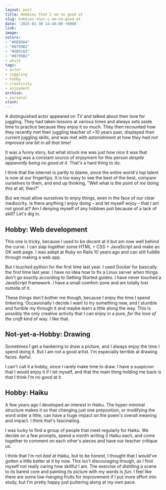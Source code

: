 ```yaml
---
layout: post
title: Hobbies that I am no good at
slug: hobbies-that-i-am-no-good-at
date: '2025-01-30 14:48:00 +0900'
link:
image:
colors:
- "#6E89A4"
- "#8799B2"
- "#5B5C65"
- "#8799B2"
- white
tags:
- actor
- juggling
- hobby
- creativity
- enjoyment
archive:
- personal
slash:
---
```


A distinguished actor appeared on TV and talked about their love for juggling. They had taken lessons at various times and always sets aside time to practice because they enjoy it so much. They then recounted how they recently met their juggling teacher of ~10 years past, displayed their current juggling skills, and was met with astonishment at how _they had not improved one bit in all that time!_

It was a funny story, but what struck me was just how _nice_ it was that juggling was a constant source of enjoyment for this person _despite apparently being no good at it_. That's a hard thing to do. 

I think that the internet is partly to blame, since the entire world's top talent is now at our fingertips. It is too easy to see the best of the best, compare ourselves to them, and end up thinking, "Well what is the point of _me_ doing this at all, then?"

But we must allow ourselves to enjoy things, even in the face of our clear mediocrity. Is there anything I enjoy doing – and let myself enjoy – that I am not good at? Am I denying myself of any hobbies just because of a lack of skill? Let's dig in.

## Hobby: Web development

This one is tricky, because I used to be decent at it but am now well behind the curve. I can slap together some HTML + CSS + JavaScript and make an OK web page. I was adept at Ruby on Rails 10 years ago and can still fuddle through making a web app.

But I touched python for the first time last year. I used Docker for basically the first time last year. I have no idea how to fix a Linux server when things don't go exactly according to Getting Started guides. I have never touched a JavaScript framework. I have a small comfort-zone and am totally lost outside of it.

These things don't bother me though, because I enjoy the time I spend tinkering. Occasionally I decide I want to try something new, and I stumble and fumble my through it and maybe learn a little along the way. This is possibly the only creative activity that I can enjoy in a pure, _for the love of the craft_ kind of way. I like that.

## Not-yet-a-Hobby: Drawing

Sometimes I get a hankering to draw a picture, and I always enjoy the time I spend doing it. But I am not a good artist. I'm especially terrible at drawing faces. Awful.

I can't call it a hobby, since I rarely make time to draw. I have a suspicion that I would enjoy it if I let myself, and that the main thing holding me back is that I think I'm no good at it.

## Hobby: Haiku

A few years ago I developed an interest in Haiku. The hyper-minimal structure makes it so that changing just one preposition, or modifying the word order a little, can have a huge impact on the poem's overall meaning and impact. I think that's fascinating.

I was lucky to find a group of people that meet regularly for Haiku. We decide on a few prompts, spend a month writing 3 Haiku each, and come together to comment on each other's pieces and have our teacher critique us. 

I think that I'm not _bad_ at Haiku, but to be honest, I thought that I would've gotten a little better at it by now. This isn't discouraging though, as I find myself not really caring how skillful I am. The exercise of distilling a scene to its barest core and painting its picture with my words is _fun_. I feel like there are some low-hanging fruits for improvement if I put more effort into study, but I'm pretty happy just puttering along at my own pace.
